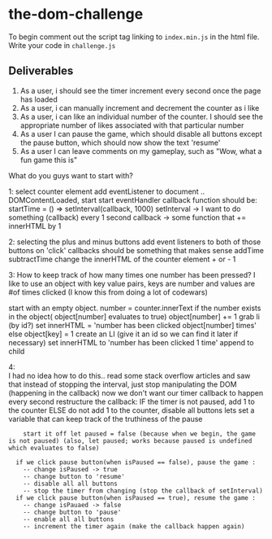 # the-dom-challenge
To begin comment out the script tag linking to `index.min.js` in the html file.
Write your code in `challenge.js`

## Deliverables

1. As a user, i should see the timer increment every second once the page has loaded
2. As a user, i can manually increment and decrement the counter as i like
3. As a user, i can like an individual number of the counter. I should see the appropriate number of likes associated with that particular number
4. As a user I can pause the game, which should disable all buttons except the pause button, which should now show the text 'resume'
5. As a user I can leave comments on my gameplay, such as "Wow, what a fun game this is"


What do you guys want to start with?

1:
  select counter element
  add eventListener to document .. DOMContentLoaded, start
  start eventHandler callback function should be:
      startTime = () => setInterval(callback, 1000)
          setInterval -> I want to do something (callback) every 1 second
          callback -> some function that += innerHTML by 1

2:
  selecting the plus and minus buttons
  add event listeners to both of those buttons on 'click'
  callbacks should be something that makes sense
    addTime
    subtractTime
    change the innerHTML of the counter element + or - 1

3:
  How to keep track of how many times one number has been pressed? I like to use an object with key value pairs, keys are number and values are #of times clicked (I know this from doing a lot of codewars)

  start with an empty object.
  number = counter.innerText
  if the number exists in the object( object[number] evaluates to true)
      object[number] += 1
      grab li (by id?)
      set innerHTML = 'number has been clicked object[number] times'
  else
      object[key] = 1
      create an LI (give it an id so we can find it later if necessary)
      set innerHTML to 'number has been clicked 1 time'
      append to child

4:  
    I had no idea how to do this.. read some stack overflow articles and saw that instead of stopping the interval, just stop manipulating the DOM (happening in the callback)
      now we don't want our timer callback to happen every second
      restructure the callback:
          IF the timer is not paused, add 1 to the counter
          ELSE do not add 1 to the counter, disable all buttons
      lets set a variable that can keep track of the truthiness of the pause

        start it off let paused = false (because when we begin, the game is not paused) (also, let paused; works because paused is undefined which evaluates to false)

      if we click pause button(when isPaused == false), pause the game :
        -- change isPaused -> true
        -- change button to 'resume'
        -- disable all all buttons
        -- stop the timer from changing (stop the callback of setInterval)
      if we click pause button(when isPaused == true), resume the game :
        -- change isPauaed -> false
        -- change button to 'pause'
        -- enable all all buttons
        -- increment the timer again (make the callback happen again)
